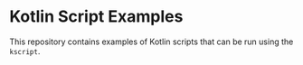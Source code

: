 # Kotlin Script Examples

This repository contains examples of Kotlin scripts that can be run using the `kscript`.
